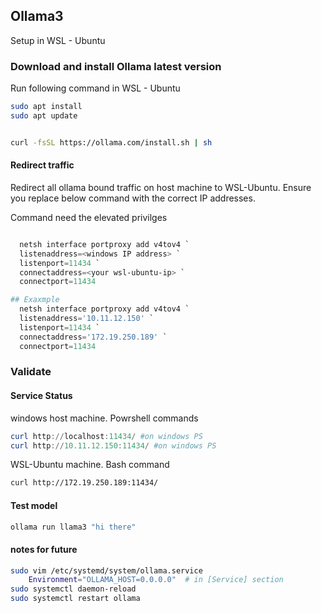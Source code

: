 ## Ollama3
Setup in WSL - Ubuntu

### Download and install Ollama latest version

Run following command in WSL - Ubuntu
```bash
sudo apt install 
sudo apt update


curl -fsSL https://ollama.com/install.sh | sh
```

#### Redirect traffic
Redirect all ollama bound traffic on host machine to WSL-Ubuntu. Ensure you replace below command with the correct IP addresses.

Command need the elevated privilges

```powershell

  netsh interface portproxy add v4tov4 `
  listenaddress=<windows IP address> `
  listenport=11434 `
  connectaddress=<your wsl-ubuntu-ip> `
  connectport=11434 

## Exaxmple
  netsh interface portproxy add v4tov4 `
  listenaddress='10.11.12.150' `
  listenport=11434 `
  connectaddress='172.19.250.189' `
  connectport=11434 

```


### Validate 

#### Service Status 
windows host machine. Powrshell commands
```powershell
curl http://localhost:11434/ #on windows PS
curl http://10.11.12.150:11434/ #on windows PS
```

WSL-Ubuntu machine. Bash command
```bash
curl http://172.19.250.189:11434/
```

#### Test model 

```bash
ollama run llama3 "hi there"
```

#### notes for future

```bash
sudo vim /etc/systemd/system/ollama.service
	Environment="OLLAMA_HOST=0.0.0.0"  # in [Service] section
sudo systemctl daemon-reload
sudo systemctl restart ollama

```